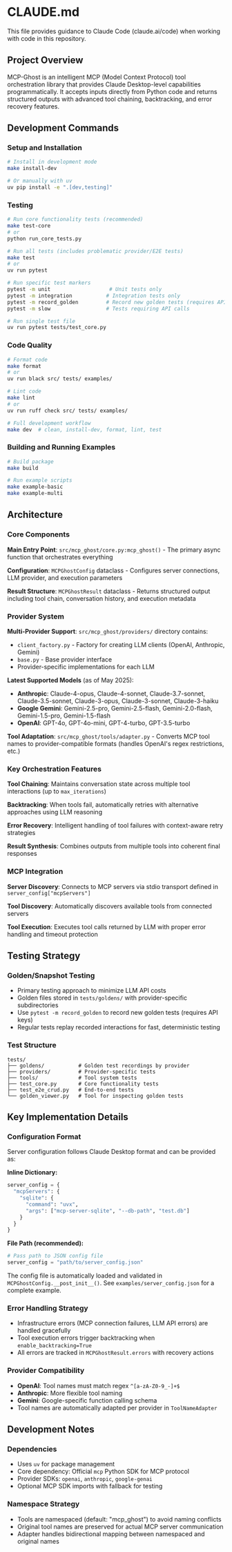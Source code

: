 # CLAUDE.md

This file provides guidance to Claude Code (claude.ai/code) when working with code in this repository.

## Project Overview

MCP-Ghost is an intelligent MCP (Model Context Protocol) tool orchestration library that provides Claude Desktop-level capabilities programmatically. It accepts inputs directly from Python code and returns structured outputs with advanced tool chaining, backtracking, and error recovery features.

## Development Commands

### Setup and Installation
```bash
# Install in development mode
make install-dev

# Or manually with uv
uv pip install -e ".[dev,testing]"
```

### Testing
```bash
# Run core functionality tests (recommended)
make test-core
# or
python run_core_tests.py

# Run all tests (includes problematic provider/E2E tests)
make test
# or
uv run pytest

# Run specific test markers
pytest -m unit                   # Unit tests only
pytest -m integration           # Integration tests only
pytest -m record_golden         # Record new golden tests (requires API keys)
pytest -m slow                  # Tests requiring API calls

# Run single test file
uv run pytest tests/test_core.py
```

### Code Quality
```bash
# Format code
make format
# or
uv run black src/ tests/ examples/

# Lint code
make lint  
# or
uv run ruff check src/ tests/ examples/

# Full development workflow
make dev  # clean, install-dev, format, lint, test
```

### Building and Running Examples
```bash
# Build package
make build

# Run example scripts
make example-basic
make example-multi
```

## Architecture

### Core Components

**Main Entry Point**: `src/mcp_ghost/core.py:mcp_ghost()` - The primary async function that orchestrates everything

**Configuration**: `MCPGhostConfig` dataclass - Configures server connections, LLM provider, and execution parameters

**Result Structure**: `MCPGhostResult` dataclass - Returns structured output including tool chain, conversation history, and execution metadata

### Provider System

**Multi-Provider Support**: `src/mcp_ghost/providers/` directory contains:
- `client_factory.py` - Factory for creating LLM clients (OpenAI, Anthropic, Gemini)
- `base.py` - Base provider interface
- Provider-specific implementations for each LLM

**Latest Supported Models** (as of May 2025):
- **Anthropic**: Claude-4-opus, Claude-4-sonnet, Claude-3.7-sonnet, Claude-3.5-sonnet, Claude-3-opus, Claude-3-sonnet, Claude-3-haiku
- **Google Gemini**: Gemini-2.5-pro, Gemini-2.5-flash, Gemini-2.0-flash, Gemini-1.5-pro, Gemini-1.5-flash
- **OpenAI**: GPT-4o, GPT-4o-mini, GPT-4-turbo, GPT-3.5-turbo

**Tool Adaptation**: `src/mcp_ghost/tools/adapter.py` - Converts MCP tool names to provider-compatible formats (handles OpenAI's regex restrictions, etc.)

### Key Orchestration Features

**Tool Chaining**: Maintains conversation state across multiple tool interactions (up to `max_iterations`)

**Backtracking**: When tools fail, automatically retries with alternative approaches using LLM reasoning

**Error Recovery**: Intelligent handling of tool failures with context-aware retry strategies

**Result Synthesis**: Combines outputs from multiple tools into coherent final responses

### MCP Integration

**Server Discovery**: Connects to MCP servers via stdio transport defined in `server_config["mcpServers"]`

**Tool Discovery**: Automatically discovers available tools from connected servers

**Tool Execution**: Executes tool calls returned by LLM with proper error handling and timeout protection

## Testing Strategy

### Golden/Snapshot Testing
- Primary testing approach to minimize LLM API costs
- Golden files stored in `tests/goldens/` with provider-specific subdirectories
- Use `pytest -m record_golden` to record new golden tests (requires API keys)
- Regular tests replay recorded interactions for fast, deterministic testing

### Test Structure
```
tests/
├── goldens/           # Golden test recordings by provider
├── providers/         # Provider-specific tests
├── tools/             # Tool system tests
├── test_core.py       # Core functionality tests
├── test_e2e_crud.py   # End-to-end tests
└── golden_viewer.py   # Tool for inspecting golden tests
```

## Key Implementation Details

### Configuration Format
Server configuration follows Claude Desktop format and can be provided as:

**Inline Dictionary:**
```python
server_config = {
  "mcpServers": {
    "sqlite": {
      "command": "uvx", 
      "args": ["mcp-server-sqlite", "--db-path", "test.db"]
    }
  }
}
```

**File Path (recommended):**
```python
# Pass path to JSON config file
server_config = "path/to/server_config.json"
```

The config file is automatically loaded and validated in `MCPGhostConfig.__post_init__()`. See `examples/server_config.json` for a complete example.

### Error Handling Strategy
- Infrastructure errors (MCP connection failures, LLM API errors) are handled gracefully
- Tool execution errors trigger backtracking when `enable_backtracking=True`
- All errors are tracked in `MCPGhostResult.errors` with recovery actions

### Provider Compatibility
- **OpenAI**: Tool names must match regex `^[a-zA-Z0-9_-]+$`
- **Anthropic**: More flexible tool naming
- **Gemini**: Google-specific function calling schema
- Tool names are automatically adapted per provider in `ToolNameAdapter`

## Development Notes

### Dependencies
- Uses `uv` for package management
- Core dependency: Official `mcp` Python SDK for MCP protocol
- Provider SDKs: `openai`, `anthropic`, `google-genai`
- Optional MCP SDK imports with fallback for testing

### Namespace Strategy
- Tools are namespaced (default: "mcp_ghost") to avoid naming conflicts
- Original tool names are preserved for actual MCP server communication
- Adapter handles bidirectional mapping between namespaced and original names